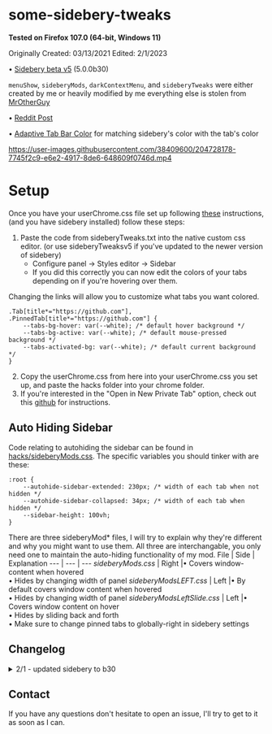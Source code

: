 # some-sidebery-tweaks
**Tested on Firefox 107.0 (64-bit, Windows 11)**

Originally Created: 03/13/2021 Edited: 2/1/2023

• [Sidebery beta v5](https://github.com/mbnuqw/sidebery/releases) (5.0.0b30)

`menuShow`, `sideberyMods`, `darkContextMenu`, and `sideberyTweaks`
were either created by me or heavily modified by me
everything else is stolen from [MrOtherGuy](https://github.com/MrOtherGuy/firefox-csshacks)

• [Reddit Post](https://www.reddit.com/r/FirefoxCSS/comments/z8k0a5/a_few_sidebery_and_firefox_tweaks_v20_2_years/)

• [Adaptive Tab Bar Color](https://addons.mozilla.org/en-US/firefox/addon/adaptive-tab-bar-color/) for matching sidebery's color with the tab's color


https://user-images.githubusercontent.com/38409600/204728178-7745f2c9-e6e2-4917-8de6-648609f0746d.mp4


# Setup

Once you have your userChrome.css file set up following [these](https://www.reddit.com/r/FirefoxCSS/comments/73dvty/tutorial_how_to_create_and_livedebug_userchromecss/) instructions, (and you have sidebery installed) follow these steps: 

1) Paste the code from sideberyTweaks.txt into the native custom css editor. (or use sideberyTweaksv5 if you've updated to the newer version of sidebery)
	* Configure panel → Styles editor → Sidebar 
	* If you did this correctly you can now edit the colors of your tabs depending on if you're hovering over them.

Changing the links will allow you to customize what tabs you want colored.

```
.Tab[title*="https://github.com"], .PinnedTab[title*="https://github.com"] {
	--tabs-bg-hover: var(--white); /* default hover background */
	--tabs-bg-active: var(--white); /* default mouse-pressed background */
	--tabs-activated-bg: var(--white); /* default current background */
}
```

2) Copy the userChrome.css from here into your userChrome.css you set up, and paste the hacks folder into your chrome folder.
3) If you're interested in the "Open in New Private Tab" option, check out this [github](https://github.com/xiaoxiaoflood/firefox-scripts) for instructions.

## Auto Hiding Sidebar
Code relating to autohiding the sidebar can be found in [hacks/sideberyMods.css](https://github.com/Redundakitties/colorful-minimalist/blob/main/hacks/sideberyMods.css). The specific variables you should tinker with are these: 
```
:root {
    --autohide-sidebar-extended: 230px; /* width of each tab when not hidden */
    --autohide-sidebar-collapsed: 34px; /* width of each tab when hidden */
    --sidebar-height: 100vh;
}
```
There are three sideberyMod* files, I will try to explain why they're different and why you might want to use them. All three are interchangable, you only need one to maintain the auto-hiding functionality of my mod. 
File | Side | Explanation 
--- | --- | ---
*sideberyMods.css* | Right |• Covers window-content when hovered <br>• Hides by changing width of panel
*sideberyModsLEFT.css*  | Left |• By default covers window content when hovered <br>• Hides by changing width of panel
*sideberyModsLeftSlide.css* | Left |• Covers window content on hover <br>• Hides by sliding back and forth<br>• Make sure to change pinned tabs to globally-right in sidebery settings

## Changelog
<details>
	
  <summary>2/1 - updated sidebery to b30 </summary>
	
12/21 - removed tabsintitlebar selector because it's not necessary and was breaking the css for machines where
tabsintitlebar=false. 
12/2 - added `sideberyModsLeftSlide.css`
11/30 - added `sideberyModsLEFT.css`
11/28/2022
- fixed autohide because it broke
- removed weird purple top left square from menuShow.css
- updated sidebery to beta v5 (highly recommend)
	- due to updating sidebery, had to change a bunch of sideberyTweaks.txt
	- made a new file for this called sideberyTweaksv5.txt
- removed [custom_menupopup_check_icons.css](https://github.com/MrOtherGuy/firefox-csshacks/tree/master/chrome/custom_menupopup_check_icons.css)
</details>

## Contact

If you have any questions don't hesitate to open an issue, I'll try to get to it as soon as I can.
